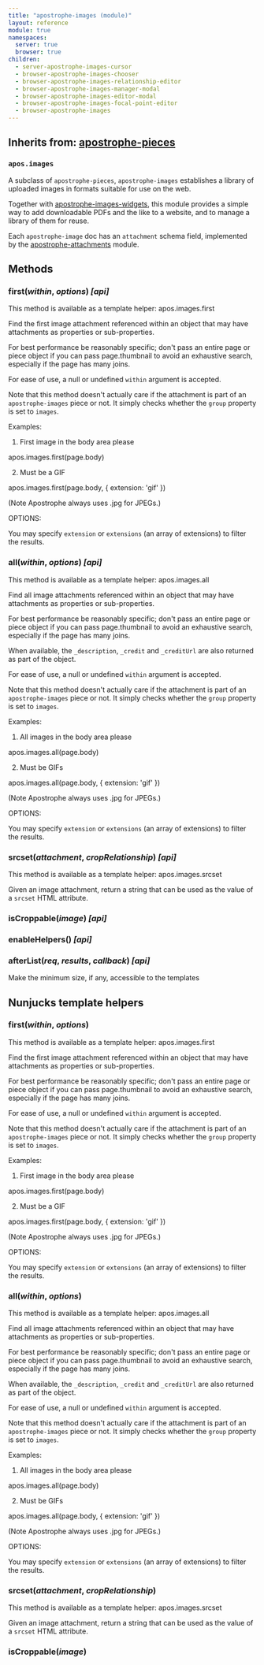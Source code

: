 ```yaml
---
title: "apostrophe-images (module)"
layout: reference
module: true
namespaces:
  server: true
  browser: true
children:
  - server-apostrophe-images-cursor
  - browser-apostrophe-images-chooser
  - browser-apostrophe-images-relationship-editor
  - browser-apostrophe-images-manager-modal
  - browser-apostrophe-images-editor-modal
  - browser-apostrophe-images-focal-point-editor
  - browser-apostrophe-images
---
```

## Inherits from: [apostrophe-pieces](../apostrophe-pieces/index.html)
### `apos.images`
A subclass of `apostrophe-pieces`, `apostrophe-images` establishes a library
of uploaded images in formats suitable for use on the web.

Together with [apostrophe-images-widgets](../apostrophe-images-widgets/index.html),
this module provides a simple way to add downloadable PDFs and the like to
a website, and to manage a library of them for reuse.

Each `apostrophe-image` doc has an `attachment` schema field, implemented
by the [apostrophe-attachments](../apostrophe-attachments/index.html) module.


## Methods
### first(*within*, *options*) *[api]*
This method is available as a template helper: apos.images.first

Find the first image attachment referenced within an object that may have attachments
as properties or sub-properties.

For best performance be reasonably specific; don't pass an entire page or piece
object if you can pass page.thumbnail to avoid an exhaustive search, especially
if the page has many joins.

For ease of use, a null or undefined `within` argument is accepted.

Note that this method doesn't actually care if the attachment is part of
an `apostrophe-images` piece or not. It simply checks whether the `group`
property is set to `images`.

Examples:

1. First image in the body area please

apos.images.first(page.body)

2. Must be a GIF

apos.images.first(page.body, { extension: 'gif' })

(Note Apostrophe always uses .jpg for JPEGs.)

OPTIONS:

You may specify `extension` or `extensions` (an array of extensions)
to filter the results.
### all(*within*, *options*) *[api]*
This method is available as a template helper: apos.images.all

Find all image attachments referenced within an object that may have attachments
as properties or sub-properties.

For best performance be reasonably specific; don't pass an entire page or piece
object if you can pass page.thumbnail to avoid an exhaustive search, especially
if the page has many joins.

When available, the `_description`, `_credit` and `_creditUrl` are
also returned as part of the object.

For ease of use, a null or undefined `within` argument is accepted.

Note that this method doesn't actually care if the attachment is part of
an `apostrophe-images` piece or not. It simply checks whether the `group`
property is set to `images`.

Examples:

1. All images in the body area please

apos.images.all(page.body)

2. Must be GIFs

apos.images.all(page.body, { extension: 'gif' })

(Note Apostrophe always uses .jpg for JPEGs.)

OPTIONS:

You may specify `extension` or `extensions` (an array of extensions)
to filter the results.
### srcset(*attachment*, *cropRelationship*) *[api]*
This method is available as a template helper: apos.images.srcset

Given an image attachment, return a string that can be used as the value
of a `srcset` HTML attribute.
### isCroppable(*image*) *[api]*

### enableHelpers() *[api]*

### afterList(*req*, *results*, *callback*) *[api]*
Make the minimum size, if any, accessible to the templates
## Nunjucks template helpers
### first(*within*, *options*)
This method is available as a template helper: apos.images.first

Find the first image attachment referenced within an object that may have attachments
as properties or sub-properties.

For best performance be reasonably specific; don't pass an entire page or piece
object if you can pass page.thumbnail to avoid an exhaustive search, especially
if the page has many joins.

For ease of use, a null or undefined `within` argument is accepted.

Note that this method doesn't actually care if the attachment is part of
an `apostrophe-images` piece or not. It simply checks whether the `group`
property is set to `images`.

Examples:

1. First image in the body area please

apos.images.first(page.body)

2. Must be a GIF

apos.images.first(page.body, { extension: 'gif' })

(Note Apostrophe always uses .jpg for JPEGs.)

OPTIONS:

You may specify `extension` or `extensions` (an array of extensions)
to filter the results.
### all(*within*, *options*)
This method is available as a template helper: apos.images.all

Find all image attachments referenced within an object that may have attachments
as properties or sub-properties.

For best performance be reasonably specific; don't pass an entire page or piece
object if you can pass page.thumbnail to avoid an exhaustive search, especially
if the page has many joins.

When available, the `_description`, `_credit` and `_creditUrl` are
also returned as part of the object.

For ease of use, a null or undefined `within` argument is accepted.

Note that this method doesn't actually care if the attachment is part of
an `apostrophe-images` piece or not. It simply checks whether the `group`
property is set to `images`.

Examples:

1. All images in the body area please

apos.images.all(page.body)

2. Must be GIFs

apos.images.all(page.body, { extension: 'gif' })

(Note Apostrophe always uses .jpg for JPEGs.)

OPTIONS:

You may specify `extension` or `extensions` (an array of extensions)
to filter the results.
### srcset(*attachment*, *cropRelationship*)
This method is available as a template helper: apos.images.srcset

Given an image attachment, return a string that can be used as the value
of a `srcset` HTML attribute.
### isCroppable(*image*)

